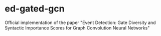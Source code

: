 # ed-gated-gcn
Official implementation of the paper "Event Detection: Gate Diversity and Syntactic Importance Scores for Graph Convolution Neural Networks"
